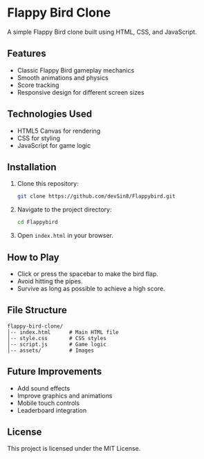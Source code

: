 # Flappy Bird Clone

A simple Flappy Bird clone built using HTML, CSS, and JavaScript.


## Features

- Classic Flappy Bird gameplay mechanics
- Smooth animations and physics
- Score tracking
- Responsive design for different screen sizes

## Technologies Used

- HTML5 Canvas for rendering
- CSS for styling
- JavaScript for game logic

## Installation

1. Clone this repository:
   ```sh
   git clone https://github.com/devSin8/Flappybird.git
   ```
2. Navigate to the project directory:
   ```sh
   cd Flappybird
   ```
3. Open `index.html` in your browser.

## How to Play

- Click or press the spacebar to make the bird flap.
- Avoid hitting the pipes.
- Survive as long as possible to achieve a high score.

## File Structure

```
flappy-bird-clone/
│-- index.html      # Main HTML file
│-- style.css       # CSS styles
│-- script.js       # Game logic
│-- assets/         # Images
```

## Future Improvements

- Add sound effects
- Improve graphics and animations
- Mobile touch controls
- Leaderboard integration

## License

This project is licensed under the MIT License.
